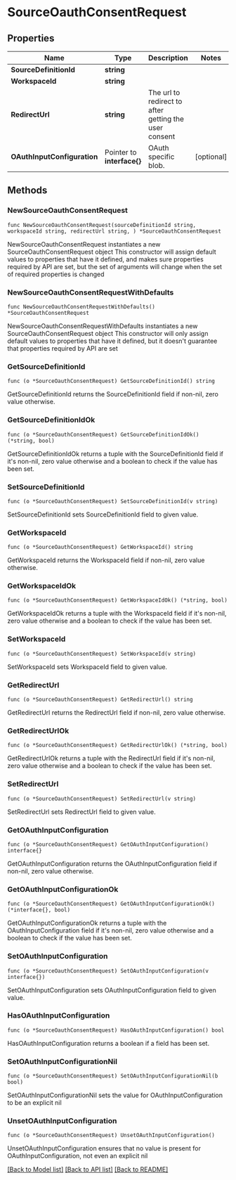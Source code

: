 # SourceOauthConsentRequest

## Properties

Name | Type | Description | Notes
------------ | ------------- | ------------- | -------------
**SourceDefinitionId** | **string** |  | 
**WorkspaceId** | **string** |  | 
**RedirectUrl** | **string** | The url to redirect to after getting the user consent | 
**OAuthInputConfiguration** | Pointer to **interface{}** | OAuth specific blob. | [optional] 

## Methods

### NewSourceOauthConsentRequest

`func NewSourceOauthConsentRequest(sourceDefinitionId string, workspaceId string, redirectUrl string, ) *SourceOauthConsentRequest`

NewSourceOauthConsentRequest instantiates a new SourceOauthConsentRequest object
This constructor will assign default values to properties that have it defined,
and makes sure properties required by API are set, but the set of arguments
will change when the set of required properties is changed

### NewSourceOauthConsentRequestWithDefaults

`func NewSourceOauthConsentRequestWithDefaults() *SourceOauthConsentRequest`

NewSourceOauthConsentRequestWithDefaults instantiates a new SourceOauthConsentRequest object
This constructor will only assign default values to properties that have it defined,
but it doesn't guarantee that properties required by API are set

### GetSourceDefinitionId

`func (o *SourceOauthConsentRequest) GetSourceDefinitionId() string`

GetSourceDefinitionId returns the SourceDefinitionId field if non-nil, zero value otherwise.

### GetSourceDefinitionIdOk

`func (o *SourceOauthConsentRequest) GetSourceDefinitionIdOk() (*string, bool)`

GetSourceDefinitionIdOk returns a tuple with the SourceDefinitionId field if it's non-nil, zero value otherwise
and a boolean to check if the value has been set.

### SetSourceDefinitionId

`func (o *SourceOauthConsentRequest) SetSourceDefinitionId(v string)`

SetSourceDefinitionId sets SourceDefinitionId field to given value.


### GetWorkspaceId

`func (o *SourceOauthConsentRequest) GetWorkspaceId() string`

GetWorkspaceId returns the WorkspaceId field if non-nil, zero value otherwise.

### GetWorkspaceIdOk

`func (o *SourceOauthConsentRequest) GetWorkspaceIdOk() (*string, bool)`

GetWorkspaceIdOk returns a tuple with the WorkspaceId field if it's non-nil, zero value otherwise
and a boolean to check if the value has been set.

### SetWorkspaceId

`func (o *SourceOauthConsentRequest) SetWorkspaceId(v string)`

SetWorkspaceId sets WorkspaceId field to given value.


### GetRedirectUrl

`func (o *SourceOauthConsentRequest) GetRedirectUrl() string`

GetRedirectUrl returns the RedirectUrl field if non-nil, zero value otherwise.

### GetRedirectUrlOk

`func (o *SourceOauthConsentRequest) GetRedirectUrlOk() (*string, bool)`

GetRedirectUrlOk returns a tuple with the RedirectUrl field if it's non-nil, zero value otherwise
and a boolean to check if the value has been set.

### SetRedirectUrl

`func (o *SourceOauthConsentRequest) SetRedirectUrl(v string)`

SetRedirectUrl sets RedirectUrl field to given value.


### GetOAuthInputConfiguration

`func (o *SourceOauthConsentRequest) GetOAuthInputConfiguration() interface{}`

GetOAuthInputConfiguration returns the OAuthInputConfiguration field if non-nil, zero value otherwise.

### GetOAuthInputConfigurationOk

`func (o *SourceOauthConsentRequest) GetOAuthInputConfigurationOk() (*interface{}, bool)`

GetOAuthInputConfigurationOk returns a tuple with the OAuthInputConfiguration field if it's non-nil, zero value otherwise
and a boolean to check if the value has been set.

### SetOAuthInputConfiguration

`func (o *SourceOauthConsentRequest) SetOAuthInputConfiguration(v interface{})`

SetOAuthInputConfiguration sets OAuthInputConfiguration field to given value.

### HasOAuthInputConfiguration

`func (o *SourceOauthConsentRequest) HasOAuthInputConfiguration() bool`

HasOAuthInputConfiguration returns a boolean if a field has been set.

### SetOAuthInputConfigurationNil

`func (o *SourceOauthConsentRequest) SetOAuthInputConfigurationNil(b bool)`

 SetOAuthInputConfigurationNil sets the value for OAuthInputConfiguration to be an explicit nil

### UnsetOAuthInputConfiguration
`func (o *SourceOauthConsentRequest) UnsetOAuthInputConfiguration()`

UnsetOAuthInputConfiguration ensures that no value is present for OAuthInputConfiguration, not even an explicit nil

[[Back to Model list]](../README.md#documentation-for-models) [[Back to API list]](../README.md#documentation-for-api-endpoints) [[Back to README]](../README.md)


